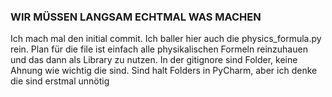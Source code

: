 ### WIR MÜSSEN LANGSAM ECHTMAL WAS MACHEN
Ich mach mal den initial commit. 
Ich baller hier auch die physics_formula.py rein.
Plan für die file ist einfach alle physikalischen Formeln reinzuhauen und das dann als Library zu nutzen.
In der gitignore sind Folder, keine Ahnung wie wichtig die sind. Sind halt Folders in PyCharm, aber ich denke 
die sind erstmal unnötig